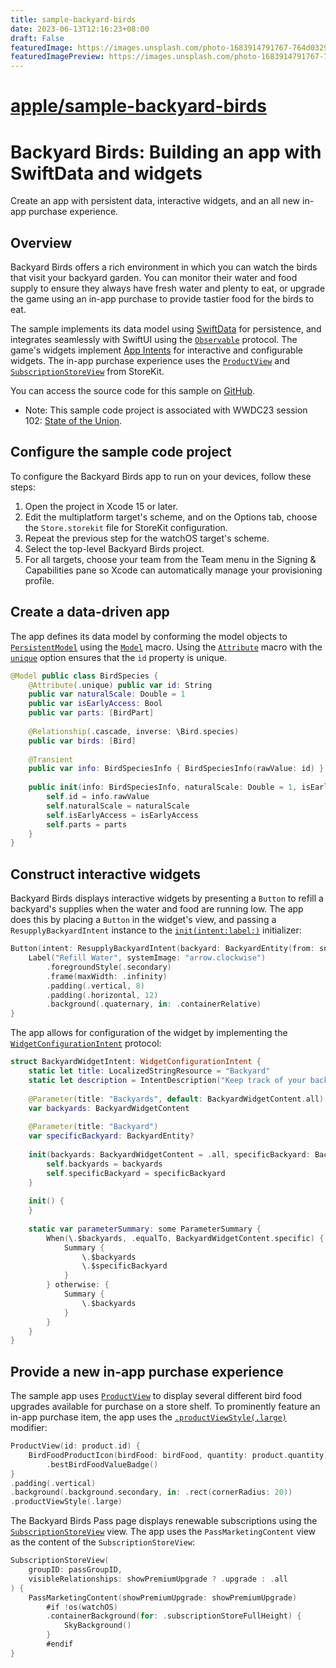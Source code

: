 ```yaml
---
title: sample-backyard-birds
date: 2023-06-13T12:16:23+08:00
draft: False
featuredImage: https://images.unsplash.com/photo-1683914791767-764d03299719?ixid=M3w0NjAwMjJ8MHwxfHJhbmRvbXx8fHx8fHx8fDE2ODY2Mjk3Mjd8&ixlib=rb-4.0.3
featuredImagePreview: https://images.unsplash.com/photo-1683914791767-764d03299719?ixid=M3w0NjAwMjJ8MHwxfHJhbmRvbXx8fHx8fHx8fDE2ODY2Mjk3Mjd8&ixlib=rb-4.0.3
---
```


# [apple/sample-backyard-birds](https://github.com/apple/sample-backyard-birds)

# Backyard Birds: Building an app with SwiftData and widgets

Create an app with persistent data, interactive widgets, and an all new in-app purchase experience.

## Overview

Backyard Birds offers a rich environment in which you can watch the birds that visit your backyard garden. 
You can monitor their water and food supply to ensure they always have fresh water and plenty to eat, 
or upgrade the game using an in-app purchase to provide tastier food for the birds to eat.

 The sample implements its data model using [SwiftData](https://developer.apple.com/documentation/swiftdata) 
 for persistence, and integrates seamlessly with SwiftUI using the [`Observable`](https://developer.apple.com/documentation/observation) protocol. 
 The game's widgets implement [App Intents](https://developer.apple.com/documentation/AppIntents) for interactive and configurable widgets. The in-app purchase experience uses the [`ProductView`](https://developer.apple.com/documentation/storekit/productview) 
 and [`SubscriptionStoreView`](https://developer.apple.com/documentation/storekit/subscriptionstoreview) from StoreKit.

You can access the source code for this sample
on [GitHub](https://github.com/apple/sample-backyard-birds).

- Note: This sample code project is associated with WWDC23 session 102:
[State of the Union](https://developer.apple.com/wwdc23/102/).

## Configure the sample code project

To configure the Backyard Birds app to run on your devices, follow these steps:

1. Open the project in Xcode 15 or later.
2. Edit the multiplatform target's scheme, and on the Options tab, choose the `Store.storekit` file for StoreKit configuration.
3. Repeat the previous step for the watchOS target's scheme.
4. Select the top-level Backyard Birds project.
5. For all targets, choose your team from the Team menu in the Signing & Capabilities pane so Xcode can automatically manage your provisioning profile.

## Create a data-driven app

The app defines its data model by conforming the model objects to [`PersistentModel`](https://developer.apple.com/documentation/swiftdata/persistentmodel) 
using the [`Model`](https://developer.apple.com/documentation/swiftdata/model) macro. 
Using the [`Attribute`](https://developer.apple.com/documentation/swiftdata/attribute(_:renamingidentifier:hashmodifier:)) macro 
with the [`unique`](https://developer.apple.com/documentation/swiftdata/propertyoptions/unique) 
option ensures that the `id` property is unique.

``` swift
@Model public class BirdSpecies {
    @Attribute(.unique) public var id: String
    public var naturalScale: Double = 1
    public var isEarlyAccess: Bool
    public var parts: [BirdPart]
    
    @Relationship(.cascade, inverse: \Bird.species)
    public var birds: [Bird]
    
    @Transient
    public var info: BirdSpeciesInfo { BirdSpeciesInfo(rawValue: id) }
    
    public init(info: BirdSpeciesInfo, naturalScale: Double = 1, isEarlyAccess: Bool = false, parts: [BirdPart]) {
        self.id = info.rawValue
        self.naturalScale = naturalScale
        self.isEarlyAccess = isEarlyAccess
        self.parts = parts
    }
}
```

## Construct interactive widgets

Backyard Birds displays interactive widgets by presenting a ``Button`` to refill a backyard's supplies 
when the water and food are running low. The app does this by placing a `Button` in the widget's view, 
and passing a `ResupplyBackyardIntent` instance to the
 [`init(intent:label:)`](https://developer.apple.com/documentation/swiftui/button/init(intent:label:)) initializer:

``` swift
Button(intent: ResupplyBackyardIntent(backyard: BackyardEntity(from: snapshot.backyard))) {
    Label("Refill Water", systemImage: "arrow.clockwise")
        .foregroundStyle(.secondary)
        .frame(maxWidth: .infinity)
        .padding(.vertical, 8)
        .padding(.horizontal, 12)
        .background(.quaternary, in: .containerRelative)
}
```

The app allows for configuration of the widget by implementing the 
 [`WidgetConfigurationIntent`](https://developer.apple.com/documentation/appintents/widgetconfigurationintent)
  protocol:

``` swift
struct BackyardWidgetIntent: WidgetConfigurationIntent {
    static let title: LocalizedStringResource = "Backyard"
    static let description = IntentDescription("Keep track of your backyards.")
    
    @Parameter(title: "Backyards", default: BackyardWidgetContent.all)
    var backyards: BackyardWidgetContent
    
    @Parameter(title: "Backyard")
    var specificBackyard: BackyardEntity?
    
    init(backyards: BackyardWidgetContent = .all, specificBackyard: BackyardEntity? = nil) {
        self.backyards = backyards
        self.specificBackyard = specificBackyard
    }
    
    init() {
    }
    
    static var parameterSummary: some ParameterSummary {
        When(\.$backyards, .equalTo, BackyardWidgetContent.specific) {
            Summary {
                \.$backyards
                \.$specificBackyard
            }
        } otherwise: {
            Summary {
                \.$backyards
            }
        }
    }
}
```

## Provide a new in-app purchase experience

The sample app uses [`ProductView`](https://developer.apple.com/documentation/storekit/productview) to display several different bird food upgrades available for purchase on a store shelf. 
To prominently feature an in-app purchase item, the app uses the
 [`.productViewStyle(.large)`](https://developer.apple.com/documentation/storekit/productview/4202371-productviewstyle) modifier:

``` swift
ProductView(id: product.id) {
    BirdFoodProductIcon(birdFood: birdFood, quantity: product.quantity)
        .bestBirdFoodValueBadge()
}
.padding(.vertical)
.background(.background.secondary, in: .rect(cornerRadius: 20))
.productViewStyle(.large)
```

The Backyard Birds Pass page displays renewable subscriptions using the
 [`SubscriptionStoreView`](https://developer.apple.com/documentation/storekit/subscriptionstoreview) view. 
 The app uses the `PassMarketingContent` view as the content of the `SubscriptionStoreView`:

``` swift
SubscriptionStoreView(
    groupID: passGroupID,
    visibleRelationships: showPremiumUpgrade ? .upgrade : .all
) {
    PassMarketingContent(showPremiumUpgrade: showPremiumUpgrade)
        #if !os(watchOS)
        .containerBackground(for: .subscriptionStoreFullHeight) {
            SkyBackground()
        }
        #endif
}
```

